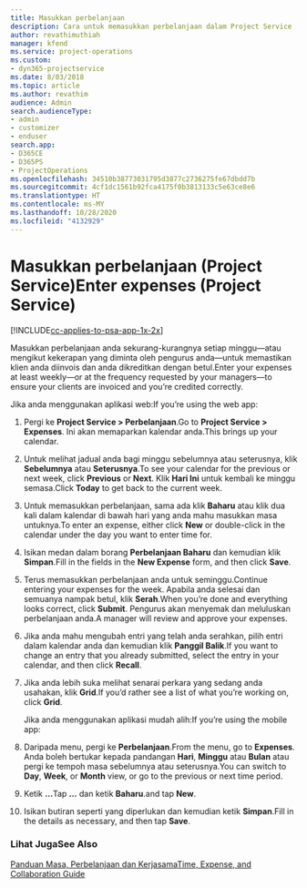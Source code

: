 ```yaml
---
title: Masukkan perbelanjaan
description: Cara untuk memasukkan perbelanjaan dalam Project Service
author: revathimuthiah
manager: kfend
ms.service: project-operations
ms.custom:
- dyn365-projectservice
ms.date: 8/03/2018
ms.topic: article
ms.author: revathim
audience: Admin
search.audienceType:
- admin
- customizer
- enduser
search.app:
- D365CE
- D365PS
- ProjectOperations
ms.openlocfilehash: 34510b38773031795d3877c2736275fe67dbdd7b
ms.sourcegitcommit: 4cf1dc1561b92fca4175f0b3813133c5e63ce8e6
ms.translationtype: HT
ms.contentlocale: ms-MY
ms.lasthandoff: 10/28/2020
ms.locfileid: "4132929"
---
```

# <a name="enter-expenses-project-service"></a><span data-ttu-id="c0bc4-103">Masukkan perbelanjaan (Project Service)</span><span class="sxs-lookup"><span data-stu-id="c0bc4-103">Enter expenses (Project Service)</span></span>

[!INCLUDE[cc-applies-to-psa-app-1x-2x](../includes/cc-applies-to-psa-app-1x-2x.md)]

<span data-ttu-id="c0bc4-104">Masukkan perbelanjaan anda sekurang-kurangnya setiap minggu—atau mengikut kekerapan yang diminta oleh pengurus anda—untuk memastikan klien anda diinvois dan anda dikreditkan dengan betul.</span><span class="sxs-lookup"><span data-stu-id="c0bc4-104">Enter your expenses at least weekly—or at the frequency requested by your managers—to ensure your clients are invoiced and you’re credited correctly.</span></span>  
  
 <span data-ttu-id="c0bc4-105">Jika anda menggunakan aplikasi web:</span><span class="sxs-lookup"><span data-stu-id="c0bc4-105">If you’re using the web app:</span></span>  
  
1. <span data-ttu-id="c0bc4-106">Pergi ke **Project Service > Perbelanjaan**.</span><span class="sxs-lookup"><span data-stu-id="c0bc4-106">Go to **Project Service > Expenses**.</span></span> <span data-ttu-id="c0bc4-107">Ini akan memaparkan kalendar anda.</span><span class="sxs-lookup"><span data-stu-id="c0bc4-107">This brings up your calendar.</span></span>  
  
2. <span data-ttu-id="c0bc4-108">Untuk melihat jadual anda bagi minggu sebelumnya atau seterusnya, klik **Sebelumnya** atau **Seterusnya**.</span><span class="sxs-lookup"><span data-stu-id="c0bc4-108">To see your calendar for the previous or next week, click **Previous** or **Next**.</span></span> <span data-ttu-id="c0bc4-109">Klik **Hari Ini** untuk kembali ke minggu semasa.</span><span class="sxs-lookup"><span data-stu-id="c0bc4-109">Click **Today** to get back to the current week.</span></span>  
  
3. <span data-ttu-id="c0bc4-110">Untuk memasukkan perbelanjaan, sama ada klik **Baharu** atau klik dua kali dalam kalendar di bawah hari yang anda mahu masukkan masa untuknya.</span><span class="sxs-lookup"><span data-stu-id="c0bc4-110">To enter an expense, either click **New** or double-click in the calendar under the day you want to enter time for.</span></span>  
  
4. <span data-ttu-id="c0bc4-111">Isikan medan dalam borang **Perbelanjaan Baharu** dan kemudian klik **Simpan**.</span><span class="sxs-lookup"><span data-stu-id="c0bc4-111">Fill in the fields in the **New Expense** form, and then click **Save**.</span></span>  
  
5. <span data-ttu-id="c0bc4-112">Terus memasukkan perbelanjaan anda untuk seminggu.</span><span class="sxs-lookup"><span data-stu-id="c0bc4-112">Continue entering your expenses for the week.</span></span> <span data-ttu-id="c0bc4-113">Apabila anda selesai dan semuanya nampak betul, klik **Serah**.</span><span class="sxs-lookup"><span data-stu-id="c0bc4-113">When you’re done and everything looks correct, click **Submit**.</span></span> <span data-ttu-id="c0bc4-114">Pengurus akan menyemak dan meluluskan perbelanjaan anda.</span><span class="sxs-lookup"><span data-stu-id="c0bc4-114">A manager will review and approve your expenses.</span></span>  
  
6. <span data-ttu-id="c0bc4-115">Jika anda mahu mengubah entri yang telah anda serahkan, pilih entri dalam kalendar anda dan kemudian klik **Panggil Balik**.</span><span class="sxs-lookup"><span data-stu-id="c0bc4-115">If you want to change an entry that you already submitted, select the entry in your calendar, and then click **Recall**.</span></span>  
  
7. <span data-ttu-id="c0bc4-116">Jika anda lebih suka melihat senarai perkara yang sedang anda usahakan, klik **Grid**.</span><span class="sxs-lookup"><span data-stu-id="c0bc4-116">If you’d rather see a list of what you’re working on, click **Grid**.</span></span>  
  
   <span data-ttu-id="c0bc4-117">Jika anda menggunakan aplikasi mudah alih:</span><span class="sxs-lookup"><span data-stu-id="c0bc4-117">If you’re using the mobile app:</span></span>  
  
8. <span data-ttu-id="c0bc4-118">Daripada menu, pergi ke **Perbelanjaan**.</span><span class="sxs-lookup"><span data-stu-id="c0bc4-118">From the menu, go to **Expenses**.</span></span>     <span data-ttu-id="c0bc4-119">Anda boleh bertukar kepada pandangan **Hari**, **Minggu** atau **Bulan** atau pergi ke tempoh masa sebelumnya atau seterusnya.</span><span class="sxs-lookup"><span data-stu-id="c0bc4-119">You can switch to **Day**, **Week**, or **Month** view, or go to the previous or next time period.</span></span>  
  
9. <span data-ttu-id="c0bc4-120">Ketik **…**</span><span class="sxs-lookup"><span data-stu-id="c0bc4-120">Tap **…**</span></span> <span data-ttu-id="c0bc4-121">dan ketik **Baharu**.</span><span class="sxs-lookup"><span data-stu-id="c0bc4-121">and tap **New**.</span></span>  
  
10. <span data-ttu-id="c0bc4-122">Isikan butiran seperti yang diperlukan dan kemudian ketik **Simpan**.</span><span class="sxs-lookup"><span data-stu-id="c0bc4-122">Fill in the details as necessary, and then tap **Save**.</span></span>  
  
### <a name="see-also"></a><span data-ttu-id="c0bc4-123">Lihat Juga</span><span class="sxs-lookup"><span data-stu-id="c0bc4-123">See Also</span></span>  
 [<span data-ttu-id="c0bc4-124">Panduan Masa, Perbelanjaan dan Kerjasama</span><span class="sxs-lookup"><span data-stu-id="c0bc4-124">Time, Expense, and Collaboration Guide</span></span>](../psa/time-expense-collaboration-guide.md)
